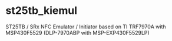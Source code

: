 # st25tb_kiemul
ST25TB / SRx NFC Emulator / Initiator based on TI TRF7970A with MSP430F5529 (DLP-7970ABP with MSP-EXP430F5529LP)
